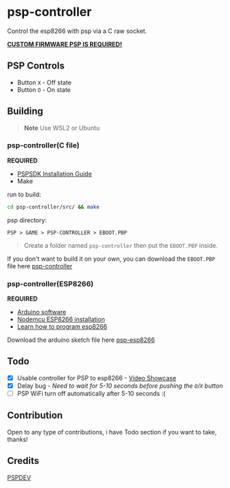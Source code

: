 # psp-controller

Control the esp8266 with psp via a C raw socket.

[**CUSTOM FIRMWARE PSP IS REQUIRED!**](https://revive.today/psp/cfw/)

## PSP Controls

- Button ``X`` - Off state
- Button ``O`` - On state

## Building

> **Note**
> Use WSL2 or Ubuntu

### psp-controller(C file)

**REQUIRED**

- [PSPSDK Installation Guide](https://github.com/pspdev/pspdev)
- Make

run to build:

```bash
cd psp-controller/src/ && make
```

psp directory:

```
PSP > GAME > PSP-CONTROLLER > EBOOT.PBP
```

> Create a folder named ``psp-controller`` then put the ``EBOOT.PBP`` inside.

If you don't want to build it on your own, you can download the `EBOOT.PBP` file here [psp-controller](https://github.com/diamant3/psp-controller/blob/main/src/EBOOT.PBP)

### psp-controller(ESP8266)

**REQUIRED**

- [Arduino software](https://www.arduino.cc/en/software)
- [Nodemcu ESP8266 installation](https://randomnerdtutorials.com/how-to-install-esp8266-board-arduino-ide/)
- [Learn how to program esp8266](https://www.instructables.com/Getting-Started-With-ESP8266LiLon-NodeMCU-V3Flashi/)

Download the arduino sketch file here [psp-esp8266](https://github.com/diamant3/psp-controller/blob/main/psp-controller.ino)

## Todo

- [x] Usable controller for PSP to esp8266 - [Video Showcase](https://twitter.com/__diamant3/status/1609030769246343175?s=20&t=RkDNyktUGP9mrwhqDLX7kg)
- [x] Delay bug - *Need to wait for 5-10 seconds before pushing the ``O``/``X`` button*
- [ ] PSP WiFi turn off automatically after 5-10 seconds :(

## Contribution

Open to any type of contributions, i have Todo section if you want to take, thanks!

## Credits

[PSPDEV](https://github.com/pspdev/)
